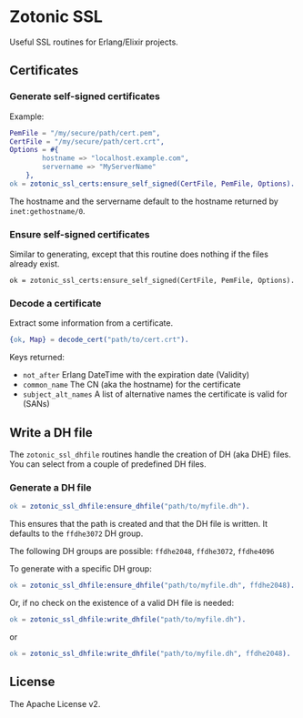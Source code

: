 # Zotonic SSL

Useful SSL routines for Erlang/Elixir projects.

## Certificates

### Generate self-signed certificates

Example:

```erlang
PemFile = "/my/secure/path/cert.pem",
CertFile = "/my/secure/path/cert.crt",
Options = #{
        hostname => "localhost.example.com",
        servername => "MyServerName"
    },
ok = zotonic_ssl_certs:ensure_self_signed(CertFile, PemFile, Options).
```

The hostname and the servername default to the hostname returned by `inet:gethostname/0`.


### Ensure self-signed certificates

Similar to generating, except that this routine does nothing if the files already exist.

```
ok = zotonic_ssl_certs:ensure_self_signed(CertFile, PemFile, Options).
```

### Decode a certificate

Extract some information from a certificate.

```erlang
{ok, Map} = decode_cert("path/to/cert.crt").
```

Keys returned:

 * `not_after` Erlang DateTime with the expiration date (Validity)
 * `common_name` The CN (aka the hostname) for the certificate
 * `subject_alt_names` A list of alternative names the certificate is valid for (SANs)


## Write a DH file

The `zotonic_ssl_dhfile` routines handle the creation of DH (aka DHE) files.
You can select from a couple of predefined DH files.

### Generate a DH file

```erlang
ok = zotonic_ssl_dhfile:ensure_dhfile("path/to/myfile.dh").
```

This ensures that the path is created and that the DH file is written.
It defaults to the `ffdhe3072` DH group.

The following DH groups are possible: `ffdhe2048`, `ffdhe3072`, `ffdhe4096`

To generate with a specific DH group:

```erlang
ok = zotonic_ssl_dhfile:ensure_dhfile("path/to/myfile.dh", ffdhe2048).
```

Or, if no check on the existence of a valid DH file is needed:

```erlang
ok = zotonic_ssl_dhfile:write_dhfile("path/to/myfile.dh").
```

or

```erlang
ok = zotonic_ssl_dhfile:write_dhfile("path/to/myfile.dh", ffdhe2048).
```


## License

The Apache License v2.
